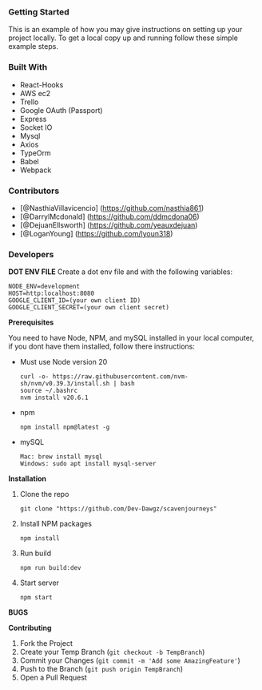 ### Getting Started

This is an example of how you may give instructions on setting up your project locally.
To get a local copy up and running follow these simple example steps.
### Built With

* React-Hooks
* AWS ec2
* Trello
* Google OAuth (Passport)
* Express
* Socket IO
* Mysql
* Axios
* TypeOrm
* Babel
* Webpack


### Contributors

* [@NasthiaVillavicencio] (https://github.com/nasthia861)
* [@DarrylMcdonald] (https://github.com/ddmcdona06)
* [@DejuanEllsworth] (https://github.com/yeauxdejuan)
* [@LoganYoung] (https://github.com/lyoun318)

### Developers

**DOT ENV FILE**
Create a dot env file and with the following variables:  
```
NODE_ENV=development  
HOST=http:localhost:8080 
GOOGLE_CLIENT_ID=(your own client ID)  
GOOGLE_CLIENT_SECRET=(your own client secret)
``` 


**Prerequisites**

You need to have Node, NPM, and mySQL installed in your local computer, if you dont have them installed, follow there instructions:
* Must use Node version 20
  ```
  curl -o- https://raw.githubusercontent.com/nvm-sh/nvm/v0.39.3/install.sh | bash
  source ~/.bashrc
  nvm install v20.6.1
  ```
* npm
  ```
  npm install npm@latest -g
  ```
* mySQL
  ```
  Mac: brew install mysql
  Windows: sudo apt install mysql-server
  ```

**Installation**

1. Clone the repo
   ```
   git clone "https://github.com/Dev-Dawgz/scavenjourneys"
   ```
2. Install NPM packages
   ```
   npm install
   ```
3. Run build
   ```
   npm run build:dev
   ```
4. Start server
   ```
   npm start
   ```

**BUGS**

**Contributing**

1. Fork the Project
2. Create your Temp Branch (`git checkout -b TempBranch`)
3. Commit your Changes (`git commit -m 'Add some AmazingFeature'`)
4. Push to the Branch (`git push origin TempBranch`)
5. Open a Pull Request


